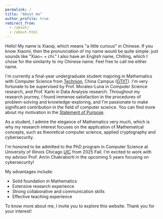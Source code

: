 ```yaml
---
permalink: /
title: "About me"
author_profile: true
redirect_from: 
  - /about/
  - /about.html
---
```


Hello! My name is Xiaoqi, which means "a little curious" in Chinese. If you know Xiaomi, then the pronunciation of my name would be quite simple: just sounds like "Xiao~ + chi." I also have an English name, Chilling, which I chose for the similarity to my Chinese name. Feel free to call me either name.

I'm currently a final-year undergraduate student majoring in Mathematics with Computer Science from [Technion](https://www.technion.ac.il/en/home-2/), China Campus ([GTIIT](https://www.gtiit.edu.cn/en/)). I'm very fortunate to be supervised by Prof. Morales-Luna in Computer Science research, and Prof. Karki in Data Analysis research. Throughout my research journey, I found immense satisfaction in the procedures of problem-solving and knowledge-exploring, and I'm passionate to make significant contribution in the field of computer science. You can find more about my motivation in the [Statement of Purpose](/files/StatementOfPurpose.pdf).

As a student, I admire the elegance of Mathematics very much, which is why my research interest focuses on the application of Mathematical concepts, such as theoretical computer science, applied cryptography and cybersecurity.

I'm honored to be admitted to the PhD program in Computer Science at University of Illinois Chicago [UIC](https://www.uic.edu/) from 2025 Fall. I'm excited to work with my advisor Prof. Anrin Chakraborti in the upcoming 5 years focusing on cybersecurity!

My advantages include:
* Solid foundation in Mathematics
* Extensive research experience
* Strong collaborative and communication skills
* Effective teaching experience

To know more about me, I invite you to explore this website. Thank you for your interest!
